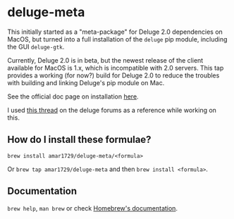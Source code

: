 # deluge-meta

This initially started as a "meta-package" for Deluge 2.0 dependencies on MacOS, but turned into a full installation of the `deluge` pip module, including the GUI `deluge-gtk`.

Currently, Deluge 2.0 is in beta, but the newest release of the client available for MacOS is 1.x, which is incompatible with 2.0 servers. This tap provides a working (for now?) build for Deluge 2.0 to reduce the troubles with building and linking Deluge's pip module on Mac.

See the official doc page on installation [here](https://deluge.readthedocs.io/en/latest/intro/01-install.html).

I used [this thread](https://forum.deluge-torrent.org/viewtopic.php?t=55393&start=10) on the deluge forums as a reference while working on this.

## How do I install these formulae?
`brew install amar1729/deluge-meta/<formula>`

Or `brew tap amar1729/deluge-meta` and then `brew install <formula>`.

## Documentation
`brew help`, `man brew` or check [Homebrew's documentation](https://docs.brew.sh).
